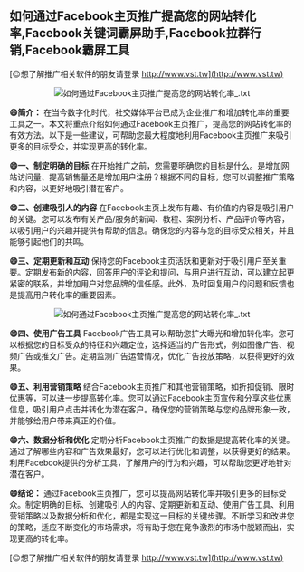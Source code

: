## **如何通过Facebook主页推广提高您的网站转化率,Facebook关键词霸屏助手,Facebook拉群行销,Facebook霸屏工具**

[😍想了解推广相关软件的朋友请登录 http://www.vst.tw](http://www.vst.tw)

 <center><img src="https://vst.tw/MP4/tuiguang/png/1.png" alt="如何通过Facebook主页推广提高您的网站转化率_.txt"></center>

**😄简介：**
在当今数字化时代，社交媒体平台已成为企业推广和增加转化率的重要工具之一。本文将重点介绍如何通过Facebook主页推广，提高您的网站转化率的有效方法。以下是一些建议，可帮助您最大程度地利用Facebook主页推广来吸引更多的目标受众，并实现更高的转化率。

**😄一、制定明确的目标**
在开始推广之前，您需要明确您的目标是什么。是增加网站访问量、提高销售量还是增加用户注册？根据不同的目标，您可以调整推广策略和内容，以更好地吸引潜在客户。

**😄二、创建吸引人的内容**
在Facebook主页上发布有趣、有价值的内容是吸引用户的关键。您可以发布有关产品/服务的新闻、教程、案例分析、产品评价等内容，以吸引用户的兴趣并提供有帮助的信息。确保您的内容与您的目标受众相关，并且能够引起他们的共鸣。

**😄三、定期更新和互动**
保持您的Facebook主页活跃和更新对于吸引用户至关重要。定期发布新的内容，回答用户的评论和提问，与用户进行互动，可以建立起更紧密的联系，并增加用户对您品牌的信任感。此外，及时回复用户的问题和反馈也是提高用户转化率的重要因素。

 <center><img src="https://vst.tw/MP4/tuiguang/png/2.png" alt="如何通过Facebook主页推广提高您的网站转化率_.txt"></center>

**😄四、使用广告工具**
Facebook广告工具可以帮助您扩大曝光和增加转化率。您可以根据您的目标受众的特征和兴趣定位，选择适当的广告形式，例如图像广告、视频广告或推文广告。定期监测广告运营情况，优化广告投放策略，以获得更好的效果。

**😄五、利用营销策略**
结合Facebook主页推广和其他营销策略，如折扣促销、限时优惠等，可以进一步提高转化率。您可以通过Facebook主页宣传和分享这些优惠信息，吸引用户点击并转化为潜在客户。确保您的营销策略与您的品牌形象一致，并能够给用户带来真正的价值。

**😄六、数据分析和优化**
定期分析Facebook主页推广的数据是提高转化率的关键。通过了解哪些内容和广告效果最好，您可以进行优化和调整，以获得更好的结果。利用Facebook提供的分析工具，了解用户的行为和兴趣，可以帮助您更好地针对潜在客户。

**😄结论：**
通过Facebook主页推广，您可以提高网站转化率并吸引更多的目标受众。制定明确的目标、创建吸引人的内容、定期更新和互动、使用广告工具、利用营销策略以及数据分析和优化，都是实现这一目标的关键步骤。不断学习和改进您的策略，适应不断变化的市场需求，将有助于您在竞争激烈的市场中脱颖而出，实现更高的转化率。

[😍想了解推广相关软件的朋友请登录 http://www.vst.tw](http://www.vst.tw)



